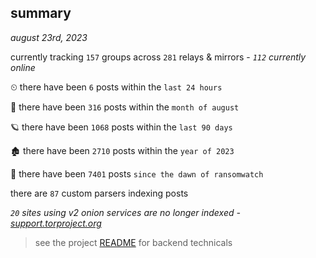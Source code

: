 
## summary
_august 23rd, 2023_

currently tracking `157` groups across `281` relays & mirrors - _`112` currently online_

⏲ there have been `6` posts within the `last 24 hours`

🦈 there have been `316` posts within the `month of august`

🪐 there have been `1068` posts within the `last 90 days`

🏚 there have been `2710` posts within the `year of 2023`

🦕 there have been `7401` posts `since the dawn of ransomwatch`

there are `87` custom parsers indexing posts

_`20` sites using v2 onion services are no longer indexed - [support.torproject.org](https://support.torproject.org/onionservices/v2-deprecation/)_

> see the project [README](https://github.com/joshhighet/ransomwatch#ransomwatch--) for backend technicals
